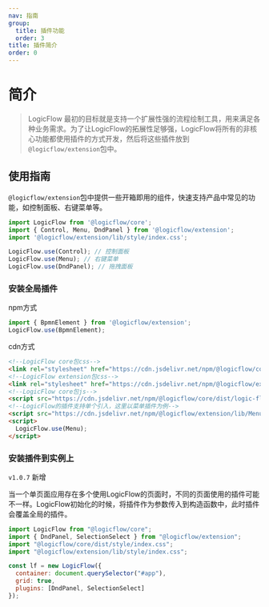 ```yaml
---
nav: 指南
group:
  title: 插件功能
  order: 3
title: 插件简介
order: 0
---
```


# 简介

> LogicFlow 最初的目标就是支持一个扩展性强的流程绘制工具，用来满足各种业务需求。为了让LogicFlow的拓展性足够强，LogicFlow将所有的非核心功能都使用插件的方式开发，然后将这些插件放到`@logicflow/extension`包中。

## 使用指南

`@logicflow/extension`包中提供一些开箱即用的组件，快速支持产品中常见的功能，如控制面板、右键菜单等。

```jsx | purex | pure
import LogicFlow from '@logicflow/core';
import { Control, Menu, DndPanel } from '@logicflow/extension';
import '@logicflow/extension/lib/style/index.css';

LogicFlow.use(Control); // 控制面板
LogicFlow.use(Menu); // 右键菜单
LogicFlow.use(DndPanel); // 拖拽面板
```


### 安装全局插件

npm方式
```jsx | pure
import { BpmnElement } from '@logicflow/extension';
LogicFlow.use(BpmnElement);
```

cdn方式

```html
<!--LogicFlow core包css-->
<link rel="stylesheet" href="https://cdn.jsdelivr.net/npm/@logicflow/core/dist/style/index.css" />
<!--LogicFlow extension包css-->
<link rel="stylesheet" href="https://cdn.jsdelivr.net/npm/@logicflow/extension/lib/style/index.css" />
<!--LogicFlow core包js-->
<script src="https://cdn.jsdelivr.net/npm/@logicflow/core/dist/logic-flow.js"></script>
<!--LogicFlow的插件支持单个引入，这里以菜单插件为例-->
<script src="https://cdn.jsdelivr.net/npm/@logicflow/extension/lib/Menu.js"></script>
<script>
  LogicFlow.use(Menu);
</script>
```

### 安装插件到实例上

`v1.0.7` 新增

当一个单页面应用存在多个使用LogicFlow的页面时，不同的页面使用的插件可能不一样。LogicFlow初始化的时候，将插件作为参数传入到构造函数中，此时插件会覆盖全局的插件。

```jsx | pure
import LogicFlow from "@logicflow/core";
import { DndPanel, SelectionSelect } from "@logicflow/extension";
import "@logicflow/core/dist/style/index.css";
import "@logicflow/extension/lib/style/index.css";

const lf = new LogicFlow({
  container: document.querySelector("#app"),
  grid: true,
  plugins: [DndPanel, SelectionSelect]
});
```

